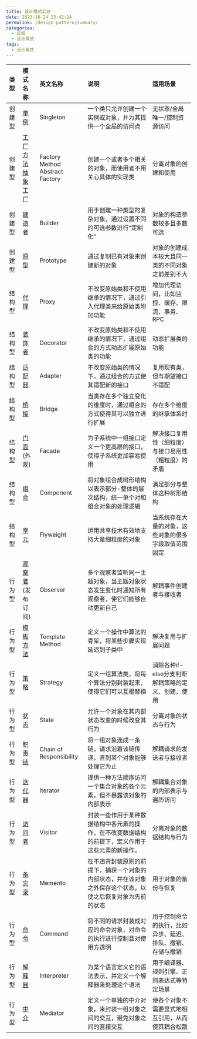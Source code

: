 ```yaml
---
title: 设计模式汇总
date: 2023-10-24 23:42:24
permalink: /design_pattern/summary/
categories:
  - 后端
  - 设计模式
tags:
  - 设计模式
---
```

| **类型** | **模式名称**                                            | **英文名称**                            | **说明**                                                | **适用场景**                      |
| :----- | :-------------------------------------------------- | :---------------------------------- | :---------------------------------------------------- | :---------------------------- |
| 创建型    | [单例](./01.创建型-单例模式)                                 | Singleton                           | 一个类只允许创建一个实例或对象，并为其提供一个全局的访问点                         | 无状态/全局唯一/控制资源访问               |
| 创建型    | [工厂方法](./02.创建型-工厂方法模式)<br/>[抽象工厂](./03.创建型-抽象工厂模式) | Factory Method<br/>Abstract Factory | 创建一个或者多个相关的对象，而使用者不用关心具体的实现类                          | 分离对象的创建和使用                    |
| 创建型    | [建造者](./04.创建型-建造者模式)                               | Builder                             | 用于创建一种类型的复杂对象，通过设置不同的可选参数进行“定制化”                      | 对象的构造参数较多且多数可选                |
| 创建型    | [原型](./05.创建型-原型模式)                                 | Prototype                           | 通过复制已有对象来创建新的对象                                       | 对象的创建成本较大且同一类的不同对象之前差别不大      |
| 结构型    | [代理](./12.结构型-代理模式)                                 | Proxy                               | 不改变原始类和不使用继承的情况下，通过引入代理类来给原始类附加功能                     | 增加代理访问，比如监控、缓存、限流、事务、RPC      |
| 结构型    | [装饰者](./11.结构型-装饰者模式)                               | Decorator                           | 不改变原始类和不使用继承的情况下，通过组合的方式动态扩展原始类的功能                    | 动态扩展类的功能                      |
| 结构型    | [适配器](./09.结构型-适配器模式)                               | Adapter                             | 不改变原始类的情况下，通过组合的方式使其适配新的接口                            | 复用现有类，但与期望接口不适配               |
| 结构型    | [桥接](./08.结构型-桥接模式)                                 | Bridge                              | 当类存在多个独立变化的维度时，通过组合的方式使得其可以独立进行扩展                     | 存在多个维度的继承体系时                  |
| 结构型    | [门面](./10.结构型-外观模式)(外观)                             | Facade                              | 为子系统中一组接口定义一个更高层的接口，使得子系统更加容易使用                       | 解决接口复用性（细粒度）与接口易用性（粗粒度）的矛盾    |
| 结构型    | [组合](./07.结构型-组合模式)                                 | Component                           | 将对象组合成树形结构以表示部分-整体的层次结构，统一单个对和组合对象的处理逻辑               | 满足部分与整体这种树形结构                 |
| 结构型    | [享元](./06.结构型-享元模式)                                 | Flyweight                           | 运用共享技术有效地支持大量细粒度的对象                                   | 当系统存在大量的对象，这些对象的很多字段取值范围固定    |
| 行为型    | [观察者](./16.行为型-观察者模式)<br>(发布订阅)                     | Observer                            | 多个观察者监听同一主题对象，当主题对象状态发生变化时通知所有观察者，使它们能够自动更新自己         | 解耦事件创建者与接收者                   |
| 行为型    | [模板方法](./14.行为型-模板方法模式)                             | Template Method                     | 定义一个操作中算法的骨架，将某些步骤实现延迟到子类中                            | 解决复用与扩展问题                     |
| 行为型    | [策略](./13.行为型-策略模式)                                 | Strategy                            | 定义一组算法类，将每个算法分别封装起来，使得它们可以互相替换                        | 消除各种if-else分支判断 解耦策略的定义、创建、使用 |
| 行为型    | [状态](./20.行为型-状态模式)                                 | State                               | 允许一个对象在其内部状态改变的时候改变其行为                                | 分离对象的状态与行为                    |
| 行为型    | [职责链](./17.行为型-责任链模式)                               | Chain of Responsibility             | 将一组对象连成一条链，请求沿着该链传递，直到某个对象能够处理它为止                     | 解耦请求的发送者与接收者                  |
| 行为型    | [迭代器](./15.行为型-迭代器模式)                               | Iterator                            | 提供一种方法顺序访问一个集合对象的各个元素，但不暴露该对象的内部表示                    | 解耦集合对象的内部表示与遍历访问              |
| 行为型    | [访问者](./21.行为型-访问者模式)                               | Visitor                             | 封装一些作用于某种数据结构中各元素的操作，在不改变数据结构的前提下，定义作用于这些元素的新操作。      | 分离对象的数据结构与行为                  |
| 行为型    | [备忘录](./19.行为型-备忘录模式)                               | Memento                             | 在不违背封装原则的前提下，捕获一个对象的内部状态，并在该对象之外保存这个状态，以便之后恢复对象为先前的状态 | 用于对象的备份与恢复                    |
| 行为型    | [命令](./18.行为型-命令模式)                                 | Command                             | 将不同的请求封装成对应的命令对象，对命令的执行进行控制且对使用方透明                    | 用于控制命令的执行，比如异步、延迟、排队、撤销、存储与撤销 |
| 行为型    | [解释器](./23.行为型-解释器模式)                               | Interpreter                         | 为某个语言定义它的语法表示，并定义一个解释器来处理这个语法                         | 用于编译器、规则引擎、正则表达式等特定场景         |
| 行为型    | [中介](./22.行为型-中介者模式)                                | Mediator                            | 定义一个单独的中介对象，来封装一组对象之间的交互，避免对象之间的直接交互                  | 使各个对象不需要显式地相互引用，从而使其耦合松散      |



